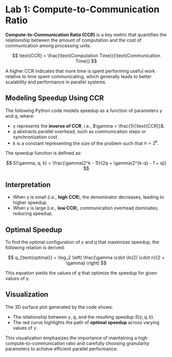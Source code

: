 # Lab 1: Compute-to-Communication Ratio

**Compute-to-Communication Ratio (CCR)** is a key metric that quantifies the relationship between the amount of computation and the cost of communication among processing units.

$$
\text{CCR} = \frac{\text{Computation Time}}{\text{Communication Time}}
$$

A higher CCR indicates that more time is spent performing useful work relative to time spent communicating, which generally leads to better scalability and performance in parallel systems.

## Modeling Speedup Using CCR

The following Python code models speedup as a function of parameters $\gamma$ and $q$, where:
- $\gamma$ represents the **inverse of CCR**, i.e., $\gamma = \frac{1}{\text{CCR}}$.
- $q$ abstracts parallel overhead, such as communication steps or synchronization cost.
- $k$ is a constant representing the size of the problem such that $n = 2^k$.

The speedup function is defined as:

$$
S(\gamma, q, k) = \frac{\gamma(2^k - 1)}{2q + \gamma(2^{k-q} - 1 + q)}
$$

## Interpretation

- When $\gamma$ is small (i.e., **high CCR**), the denominator decreases, leading to higher speedup.
- When $\gamma$ is large (i.e., **low CCR**), communication overhead dominates, reducing speedup.

## Optimal Speedup

To find the optimal configuration of $\gamma$ and $q$ that maximizes speedup, the following relation is derived:

$$
q_{\text{optimal}} = \log_2 \left( \frac{\gamma \cdot \ln(2) \cdot n}{2 + \gamma} \right)
$$

This equation yields the values of $q$ that optimize the speedup for given values of $\gamma$.

## Visualization

The 3D surface plot generated by the code shows:
- The relationship between $\gamma$, $q$, and the resulting speedup $S(\gamma, q, k)$.
- The red curve highlights the path of **optimal speedup** across varying values of $\gamma$.

This visualization emphasizes the importance of maintaining a high compute-to-communication ratio and carefully choosing granularity parameters to achieve efficient parallel performance.